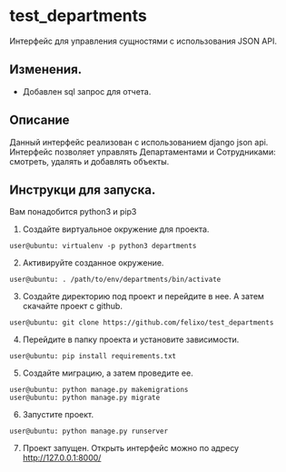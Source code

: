 # test_departments
Интерфейс для управления сущностями с использования JSON API.

## Изменения.
- Добавлен sql запрос для отчета.

## Описание
Данный интерфейс реализован с использованием django json api.
Интерфейс позволяет управлять Департаментами и Сотрудниками: смотреть, удалять и добавлять объекты.

## Инструкци для запуска.
Вам понадобится python3 и pip3
1. Создайте виртуальное окружение для проекта.
 ```console
 user@ubuntu: virtualenv -p python3 departments
 ```
 
 2. Активируйте созданное окружение.
 ```console
 user@ubuntu: . /path/to/env/departments/bin/activate
 ```
 
 3. Создайте директорию под проект и перейдите в нее. А затем скачайте проект с github.
 ```console
 user@ubuntu: git clone https://github.com/felixo/test_departments
 ```
 
 4. Перейдите в папку проекта и установите зависимости.
 ```console
 user@ubuntu: pip install requirements.txt
 ```
 
 5. Создайте миграцию, а затем проведите ее.
 ```console
 user@ubuntu: python manage.py makemigrations
 user@ubuntu: python manage.py migrate
 ```
 
 6. Запустите проект. 
 ```console
 user@ubuntu: python manage.py runserver
 ```
 
 7. Проект запущен. Открыть интерфейс можно по адресу http://127.0.0.1:8000/
 
